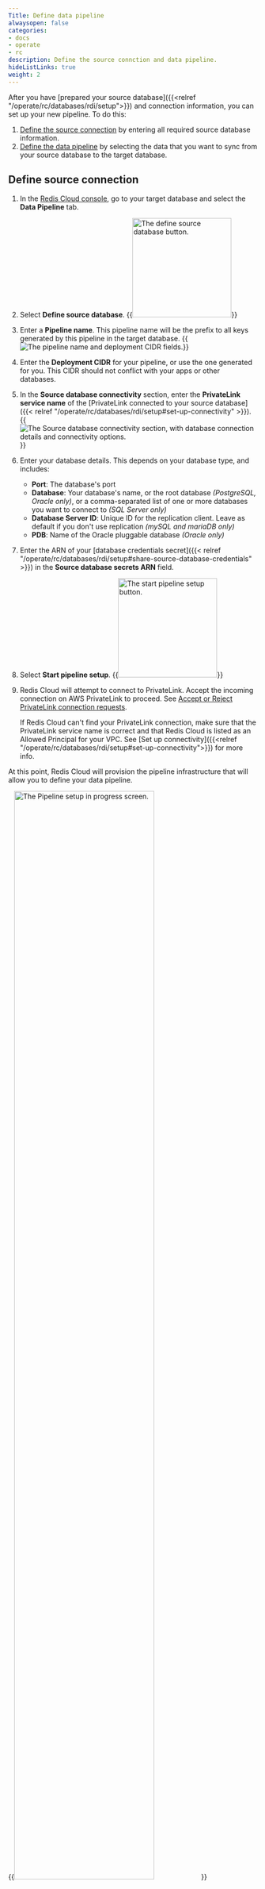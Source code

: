 ```yaml
---
Title: Define data pipeline
alwaysopen: false
categories:
- docs
- operate
- rc
description: Define the source connction and data pipeline.
hideListLinks: true
weight: 2
---
```


After you have [prepared your source database]({{<relref "/operate/rc/databases/rdi/setup">}}) and connection information, you can set up your new pipeline. To do this:

1. [Define the source connection](#define-source-connection) by entering all required source database information.
2. [Define the data pipeline](#define-data-pipeline) by selecting the data that you want to sync from your source database to the target database.

## Define source connection

1. In the [Redis Cloud console](https://cloud.redis.io/), go to your target database and select the **Data Pipeline** tab.
1. Select **Define source database**.
    {{<image filename="images/rc/rdi/rdi-define-source-database.png" alt="The define source database button." width=200px >}}
1. Enter a **Pipeline name**. This pipeline name will be the prefix to all keys generated by this pipeline in the target database.
    {{<image filename="images/rc/rdi/rdi-define-pipeline-cidr.png" alt="The pipeline name and deployment CIDR fields." >}}
1. Enter the **Deployment CIDR** for your pipeline, or use the one generated for you. This CIDR should not conflict with your apps or other databases.
1. In the **Source database connectivity** section, enter the **PrivateLink service name** of the [PrivateLink connected to your source database]({{< relref "/operate/rc/databases/rdi/setup#set-up-connectivity" >}}).
    {{<image filename="images/rc/rdi/rdi-define-connectivity.png" alt="The Source database connectivity section, with database connection details and connectivity options." >}}
1. Enter your database details. This depends on your database type, and includes:
    - **Port**: The database's port
    - **Database**: Your database's name, or the root database *(PostgreSQL, Oracle only)*, or a comma-separated list of one or more databases you want to connect to *(SQL Server only)*
    - **Database Server ID**: Unique ID for the replication client. Leave as default if you don't use replication *(mySQL and mariaDB only)*
    - **PDB**: Name of the Oracle pluggable database *(Oracle only)*
1. Enter the ARN of your [database credentials secret]({{< relref "/operate/rc/databases/rdi/setup#share-source-database-credentials" >}}) in the **Source database secrets ARN** field.
1. Select **Start pipeline setup**.
    {{<image filename="images/rc/rdi/rdi-start-pipeline-setup.png" alt="The start pipeline setup button." width=200px >}}
1. Redis Cloud will attempt to connect to PrivateLink. Accept the incoming connection on AWS PrivateLink to proceed. See [Accept or Reject PrivateLink connection requests](https://docs.aws.amazon.com/vpc/latest/privatelink/configure-endpoint-service.html#accept-reject-connection-requests).

    If Redis Cloud can't find your PrivateLink connection, make sure that the PrivateLink service name is correct and that Redis Cloud is listed as an Allowed Principal for your VPC. See [Set up connectivity]({{<relref "/operate/rc/databases/rdi/setup#set-up-connectivity">}}) for more info.

At this point, Redis Cloud will provision the pipeline infrastructure that will allow you to define your data pipeline. 

{{<image filename="images/rc/rdi/rdi-pipeline-setup-in-progress.png" alt="The Pipeline setup in progress screen." width=75% >}}

Pipelines are provisioned in the background. You aren't allowed to make changes to your data pipeline or to your database during provisioning. This process will take a long time, so you can close the window and come back later.

When your pipeline is provisioned, select **Complete setup**. You will then [define your data pipeline](#define-data-pipeline).

{{<image filename="images/rc/rdi/rdi-complete-setup.png" alt="The complete setup button." width=200px >}}

## Define data pipeline

After your pipeline is provisioned, you will be able to define your pipeline. You will select the database schemas and columns that you want to import and synchronize with your primary database.

### Configure a new pipeline

1. In the [Redis Cloud console](https://cloud.redis.io/), go to your target database and select the **Data Pipeline** tab. If your pipeline is already provisioned, select **Complete setup** to go to the **Pipeline definition** section.
    {{<image filename="images/rc/rdi/rdi-complete-setup.png" alt="The complete setup button." width=200px >}}
1. For the **Configure a new pipeline** option, select the Redis data type to write keys to the target. You can choose **Hash** or **JSON**. 
    {{<image filename="images/rc/rdi/rdi-configure-new-pipeline.png" alt="The Pipeline definition screen. Configure a new pipeline is selected." width=75% >}}
    Select **Continue**.
    {{<image filename="images/rc/rdi/rdi-continue-button.png" alt="The continue button." width=150px >}}
1. Select the Schema and Tables you want to migrate to the target database from the **Source data selection** list. 
    {{<image filename="images/rc/rdi/rdi-select-source-data.png" alt="The select source data section. " width=75% >}}

    You can select any number of columns from a table.

    {{<image filename="images/rc/rdi/rdi-select-columns.png" alt="The select source data section. A table is expanded with a few columns selected." width=75% >}}

    If any tables are missing a unique constraint, the **Missing unique constraint** list will appear. Select the columns that define a unique constraint for those tables from the list.

    {{<image filename="images/rc/rdi/rdi-missing-unique-constraint.png" alt="The missing unique constraint list." width=75% >}}

    {{<image filename="images/rc/rdi/rdi-select-constraints.png" alt="The missing unique constraint list with columns selected." width=75% >}}

    Select **Add schema** to add additional database schemas.

    {{<image filename="images/rc/rdi/rdi-add-schema.png" alt="The add schema button." width=150px >}}
    
    Select **Delete** to delete a schema. You must have at least one schema to continue.

    {{<image filename="images/rc/rdi/rdi-delete-schema.png" alt="The delete schema button." width=50px >}}

    After you've selected the schemas and tables you want to sync, select **Continue**.

     {{<image filename="images/rc/rdi/rdi-continue-button.png" alt="The continue button." width=150px >}}

1. Review the tables you selected in the **Summary**. If everything looks correct, select **Start ingest** to start ingesting data from your source database.

    {{<image filename="images/rc/rdi/rdi-start-ingest.png" alt="The start ingest button." width=175px >}}

At this point, the data pipeline will ingest data from the source database to your target Redis database. This process will take time, especially if you have a lot of records in your source database. 

After this initial sync is complete, the data pipeline enters the *change streaming* phase, where changes are captured as they happen. Changes in the source database are added to the target within a few seconds of capture. 

You can view the status of your data pipeline in the **Data pipeline** tab of your database. See [View and edit data pipeline]({{<relref "/operate/rc/databases/rdi/view-edit">}}) to learn more.